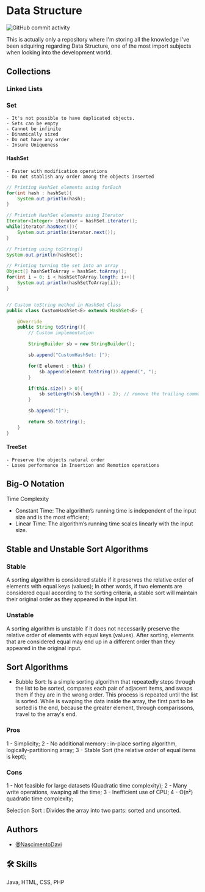 
# Data Structure

![GitHub commit activity](https://img.shields.io/github/commit-activity/t/NascimentoDavi/data_structure?color=violet)

This is actually only a repository where I'm storing all the knowledge I've been adquiring regarding Data Structure, one of the most import subjects when looking into the development world.

## Collections
### Linked Lists

### Set
    - It's not possible to have duplicated objects.
    - Sets can be empty
    - Cannot be infinite
    - Dinamically sized
    - Do not have any order
    - Insure Uniqueness

#### HashSet
    - Faster with modification operations
    - Do not stablish any order among the objects inserted

```java
// Printing HashSet elements using forEach
for(int hash : hashSet){
    System.out.println(hash);
}

// Printinh HashSet elements using Iterator
Iterator<Integer> iterator = hashSet.iterator();
while(iterator.hasNext()){
    System.out.println(iterator.next());
}

// Printing using toString()
System.out.println(hashSet);

// Printing turning the set into an array
Object[] hashSetToArray = hashSet.toArray();
for(int i = 0; i < hashSetToArray.length; i++){
    System.out.println(hashSetToArray[i]);
}


// Custom toString method in HashSet Class
public class CustomHashSet<E> extends HashSet<E> {

    @Override
    public String toString(){
        // Custom implementation

        StringBuilder sb = new StringBuilder();

        sb.append("CustomHashSet: [");

        for(E element : this) {
            sb.append(element.toString()).append(", ");
        }

        if(this.size() > 0){
            sb.setLength(sb.length() - 2); // remove the trailing comma and space
        }

        sb.append("]");

        return sb.toString();
    }
}
```

#### TreeSet
    - Preserve the objects natural order
    - Loses performance in Insertion and Remotion operations

## Big-O Notation
Time Complexity
- Constant Time: 
    The algorithm’s running time is independent of the input size and is the most efficient;
- Linear Time: 
        The algorithm’s running time scales linearly with the input size.

## Stable and Unstable Sort Algorithms
### Stable
A sorting algorithm is considered stable if it preserves the relative order of elements with equal keys (values); In other words, if two elements are considered equal according to the sorting criteria, a stable sort will maintain their original order as they appeared in the input list.

### Unstable
A sorting algorithm is unstable if it does not necessarily preserve the relative order of elements with equal keys (values). After sorting, elements that are considered equal may end up in a different order than they appeared in the original input.

## Sort Algorithms
- Bubble Sort: Is a simple sorting algorithm that repeatedly steps through the list to be sorted, compares each pair of adjacent items, and swaps them if they are in the wrong order. This process is repeated until the list is sorted. While is swaping the data inside the array, the first part to be sorted is the end, because the greater element, through comparissons, travel to the array's end.
### Pros
1 - Simplicity;
2 - No additional memory : in-place sorting algorithm, logically-partitioning array;
3 - Stable Sort (the relative order of equal items is kept);

### Cons
1 - Not feasible for large datasets (Quadratic time complexity);
2 - Many write operations, swaping all the time;
3 - Inefficient use of CPU;
4 - O(n²) quadratic time complexity;

Selection Sort : Divides the array into two parts: sorted and unsorted.

## Authors

- [@NascimentoDavi](https://www.github.com/NascimentoDavi)

## 🛠 Skills
Java, HTML, CSS, PHP

